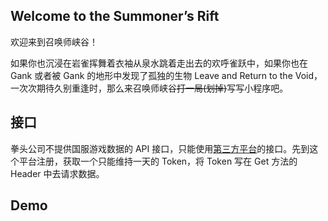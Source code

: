 ## Welcome to the Summoner’s Rift

欢迎来到召唤师峡谷！

如果你也沉浸在岩雀挥舞着衣袖从泉水跳着走出去的欢呼雀跃中，如果你也在 Gank 或者被 Gank 的地形中发现了孤独的生物 Leave and Return to the Void，一次次期待久别重逢时，那么来召唤师峡谷~~打一局(划掉)~~写写小程序吧。

## 接口

拳头公司不提供国服游戏数据的 API 接口，只能使用[第三方平台](http://api.games-cube.com/)的接口。先到这个平台注册，获取一个只能维持一天的 Token，将 Token 写在 Get 方法的 Header 中去请求数据。

## Demo

